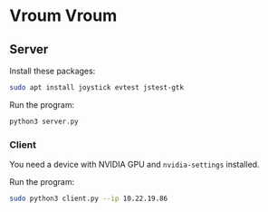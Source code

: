 # Vroum Vroum

## Server

Install these packages:
```bash
sudo apt install joystick evtest jstest-gtk
```

Run the program:
```bash
python3 server.py
```

### Client

You need a device with NVIDIA GPU and `nvidia-settings` installed.

Run the program:
```bash
sudo python3 client.py --ip 10.22.19.86
```
